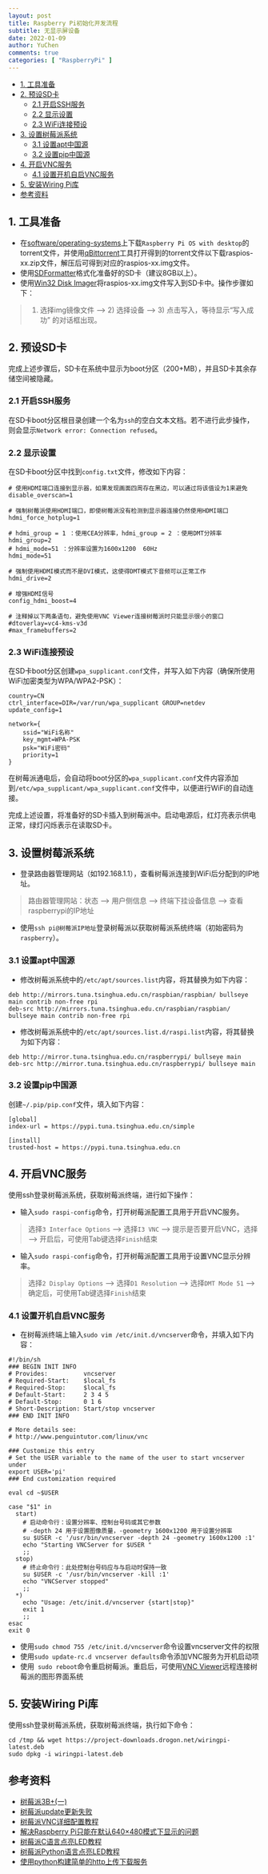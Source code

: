 ```yaml
---
layout: post
title: Raspberry Pi初始化开发流程
subtitle: 无显示屏设备
date: 2022-01-09
author: YuChen
comments: true
categories: [ "RaspberryPi" ]
---
```


- [1. 工具准备](#1-工具准备)
- [2. 预设SD卡](#2-预设sd卡)
  - [2.1 开启SSH服务](#21-开启ssh服务)
  - [2.2 显示设置](#22-显示设置)
  - [2.3 WiFi连接预设](#23-wifi连接预设)
- [3. 设置树莓派系统](#3-设置树莓派系统)
  - [3.1 设置apt中国源](#31-设置apt中国源)
  - [3.2 设置pip中国源](#32-设置pip中国源)
- [4. 开启VNC服务](#4-开启vnc服务)
  - [4.1 设置开机自启VNC服务](#41-设置开机自启vnc服务)
- [5. 安装Wiring Pi库](#5-安装wiring-pi库)
- [参考资料](#参考资料)

## 1. 工具准备

* 在[software/operating-systems](https://www.raspberrypi.com/software/operating-systems)上下载`Raspberry Pi OS with desktop`的torrent文件，并使用[qBittorrent](https://github.com/qbittorrent/qBittorrent/tags)工具打开得到的torrent文件以下载raspios-xx.zip文件，解压后可得到对应的raspios-xx.img文件。
* 使用[SDFormatter](https://www.sdcard.org/downloads/formatter/eula_windows)格式化准备好的SD卡（建议8GB以上）。
* 使用[Win32 Disk Imager](https://sourceforge.net/projects/win32diskimager)将raspios-xx.img文件写入到SD卡中。操作步骤如下：
>1) 选择img镜像文件 --> 2) 选择设备 --> 3) 点击写入，等待显示“写入成功” 的对话框出现。

## 2. 预设SD卡
完成上述步骤后，SD卡在系统中显示为boot分区（200+MB），并且SD卡其余存储空间被隐藏。

### 2.1 开启SSH服务
在SD卡boot分区根目录创建一个名为`ssh`的空白文本文档。若不进行此步操作，则会显示`Network error: Connection refused`。

### 2.2 显示设置
在SD卡boot分区中找到`config.txt`文件，修改如下内容：

```shell
# 使用HDMI端口连接到显示器，如果发现画面四周存在黑边，可以通过将该值设为1来避免
disable_overscan=1

# 强制树莓派使用HDMI端口，即使树莓派没有检测到显示器连接仍然使用HDMI端口
hdmi_force_hotplug=1

# hdmi_group = 1 ：使用CEA分辨率，hdmi_group = 2 ：使用DMT分辨率
hdmi_group=2
# hdmi_mode=51 ：分辨率设置为1600x1200  60Hz
hdmi_mode=51

# 强制使用HDMI模式而不是DVI模式，这使得DMT模式下音频可以正常工作
hdmi_drive=2

# 增强HDMI信号
config_hdmi_boost=4

# 注释掉以下两条语句，避免使用VNC Viewer连接树莓派时只能显示很小的窗口
#dtoverlay=vc4-kms-v3d
#max_framebuffers=2
```

### 2.3 WiFi连接预设
在SD卡boot分区创建`wpa_supplicant.conf`文件，并写入如下内容（确保所使用WiFi加密类型为WPA/WPA2-PSK）：

```shell
country=CN
ctrl_interface=DIR=/var/run/wpa_supplicant GROUP=netdev
update_config=1

network={
    ssid="WiFi名称"
    key_mgmt=WPA-PSK
    psk="WiFi密码"
    priority=1
}
```

在树莓派通电后，会自动将boot分区的`wpa_supplicant.conf`文件内容添加到`/etc/wpa_supplicant/wpa_supplicant.conf`文件中，以便进行WiFi的自动连接。

完成上述设置，将准备好的SD卡插入到树莓派中。启动电源后，红灯亮表示供电正常，绿灯闪烁表示在读取SD卡。

## 3. 设置树莓派系统

* 登录路由器管理网站（如192.168.1.1），查看树莓派连接到WiFi后分配到的IP地址。
> 路由器管理网站：状态 --> 用户侧信息 --> 终端下挂设备信息 --> 查看raspberrypi的IP地址
* 使用`ssh pi@树莓派IP地址`登录树莓派以获取树莓派系统终端（初始密码为`raspberry`）。

### 3.1 设置apt中国源
* 修改树莓派系统中的`/etc/apt/sources.list`内容，将其替换为如下内容：
```shell
deb http://mirrors.tuna.tsinghua.edu.cn/raspbian/raspbian/ bullseye main contrib non-free rpi
deb-src http://mirrors.tuna.tsinghua.edu.cn/raspbian/raspbian/ bullseye main contrib non-free rpi
```
* 修改树莓派系统中的`/etc/apt/sources.list.d/raspi.list`内容，将其替换为如下内容：
```shell
deb http://mirror.tuna.tsinghua.edu.cn/raspberrypi/ bullseye main
deb-src http://mirror.tuna.tsinghua.edu.cn/raspberrypi/ bullseye main
```

### 3.2 设置pip中国源
创建`~/.pip/pip.conf`文件，填入如下内容：
```shell
[global]
index-url = https://pypi.tuna.tsinghua.edu.cn/simple

[install]
trusted-host = https://pypi.tuna.tsinghua.edu.cn
```

## 4. 开启VNC服务
使用ssh登录树莓派系统，获取树莓派终端，进行如下操作：
* 输入`sudo raspi-config`命令，打开树莓派配置工具用于开启VNC服务。
> 选择`3 Interface Options` --> 选择`I3 VNC` --> 提示是否要开启VNC，选择<Yes> --> 开启后，可使用Tab键选择`Finish`结束
* 输入`sudo raspi-config`命令，打开树莓派配置工具用于设置VNC显示分辨率。
> 选择`2 Display Options` --> 选择`D1 Resolution` --> 选择`DMT Mode 51` --> 确定<OK>后，可使用Tab键选择`Finish`结束

### 4.1 设置开机自启VNC服务
* 在树莓派终端上输入`sudo vim /etc/init.d/vncserver`命令，并填入如下内容：

```shell
#!/bin/sh
### BEGIN INIT INFO
# Provides:          vncserver
# Required-Start:    $local_fs
# Required-Stop:     $local_fs
# Default-Start:     2 3 4 5
# Default-Stop:      0 1 6
# Short-Description: Start/stop vncserver
### END INIT INFO
 
# More details see:
# http://www.penguintutor.com/linux/vnc
 
### Customize this entry
# Set the USER variable to the name of the user to start vncserver under
export USER='pi'
### End customization required
 
eval cd ~$USER
 
case "$1" in
  start)
    # 启动命令行：设置分辨率、控制台号码或其它参数
    # -depth 24 用于设置图像质量，-geometry 1600x1200 用于设置分辨率
    su $USER -c '/usr/bin/vncserver -depth 24 -geometry 1600x1200 :1'
    echo "Starting VNCServer for $USER "
    ;;
  stop)
    # 终止命令行：此处控制台号码应与与启动时保持一致
    su $USER -c '/usr/bin/vncserver -kill :1'
    echo "VNCServer stopped"
    ;;
  *)
    echo "Usage: /etc/init.d/vncserver {start|stop}"
    exit 1
    ;;
esac
exit 0
```

* 使用`sudo chmod 755 /etc/init.d/vncserver`命令设置vncserver文件的权限
* 使用`sudo update-rc.d vncserver defaults`命令添加VNC服务为开机启动项
* 使用` sudo reboot`命令重启树莓派。重启后，可使用[VNC Viewer](https://www.realvnc.com/en/connect/download/viewer)远程连接树莓派的图形界面系统

## 5. 安装Wiring Pi库
使用ssh登录树莓派系统，获取树莓派终端，执行如下命令：
```shell
cd /tmp && wget https://project-downloads.drogon.net/wiringpi-latest.deb
sudo dpkg -i wiringpi-latest.deb
```

## 参考资料

* [树莓派3B+(一)](https://www.cnblogs.com/cruelty_angel/p/10705511.html)
* [树莓派update更新失败](https://www.jianshu.com/p/6d770d913d69)
* [树莓派VNC详细配置教程](https://www.cnblogs.com/mlzheng/p/15670314.html)
* [解决Raspberry Pi只能在默认640×480模式下显示的问题](http://www.roboby.com/raspberry-pi-640x480.html)
* [树莓派C语言点亮LED教程](https://www.cnblogs.com/JiYF/p/12459640.html)
* [树莓派Python语言点亮LED教程](https://blog.csdn.net/github_35160620/article/details/52140967)
* [使用python构建简单的http上传下载服务](https://github.com/freelamb/simple_http_server)
